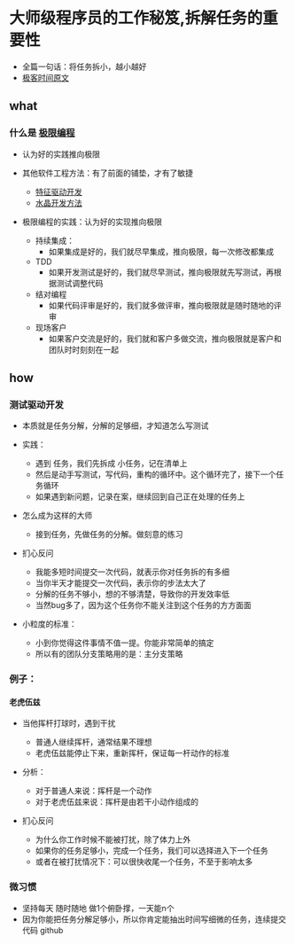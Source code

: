 # 大师级程序员的工作秘笈,拆解任务的重要性
- 全篇一句话：将任务拆小，越小越好
- [极客时间原文](https://time.geekbang.org/column/article/78507)

## what
### 什么是 [极限编程](http://en.wikipedia.org/wiki/Extreme_programming)
- 认为好的实践推向极限
- 其他软件工程方法：有了前面的铺垫，才有了敏捷
  - [特征驱动开发](http://en.wikipedia.org/wiki/Feature-driven_development)
  - [水晶开发方法](https://en.wikiversity.org/wiki/Crystal_Methods)

- 极限编程的实践：认为好的实现推向极限
  - 持续集成：
    - 如果集成是好的，我们就尽早集成，推向极限，每一次修改都集成
  - TDD
    - 如果开发测试是好的，我们就尽早测试，推向极限就先写测试，再根据测试调整代码
  - 结对编程
    - 如果代码评审是好的，我们就多做评审，推向极限就是随时随地的评审
  - 现场客户
    - 如果客户交流是好的，我们就和客户多做交流，推向极限就是客户和团队时时刻刻在一起

## how
### 测试驱动开发
- 本质就是任务分解，分解的足够细，才知道怎么写测试
- 实践：
  - 遇到 任务，我们先拆成 小任务，记在清单上
  - 然后是动手写测试，写代码，重构的循环中。这个循环完了，接下一个任务循环
  - 如果遇到新问题，记录在案，继续回到自己正在处理的任务上
- 怎么成为这样的大师
  - 接到任务，先做任务的分解。做刻意的练习

- 扪心反问
  - 我能多短时间提交一次代码，就表示你对任务拆的有多细
  - 当你半天才能提交一次代码，表示你的步法太大了
  - 分解的任务不够小，想的不够清楚，导致你的开发效率低
  - 当然bug多了，因为这个任务你不能关注到这个任务的方方面面

- 小粒度的标准：
  - 小到你觉得这件事情不值一提。你能非常简单的搞定
  - 所以有的团队分支策略用的是：主分支策略

### 例子：
#### 老虎伍兹
- 当他挥杆打球时，遇到干扰
  - 普通人继续挥杆，通常结果不理想
  - 老虎伍兹能停止下来，重新挥杆，保证每一杆动作的标准

- 分析：
  - 对于普通人来说：挥杆是一个动作
  - 对于老虎伍兹来说：挥杆是由若干小动作组成的

- 扪心反问
  - 为什么你工作时候不能被打扰，除了体力上外
  - 如果你的任务足够小，完成一个任务，我们可以选择进入下一个任务
  - 或者在被打扰情况下：可以很快收尾一个任务，不至于影响太多

### 微习惯
- 坚持每天 随时随地 做1个俯卧撑，一天能n个
- 因为你能把任务分解足够小，所以你肯定能抽出时间写细微的任务，连续提交代码 github
